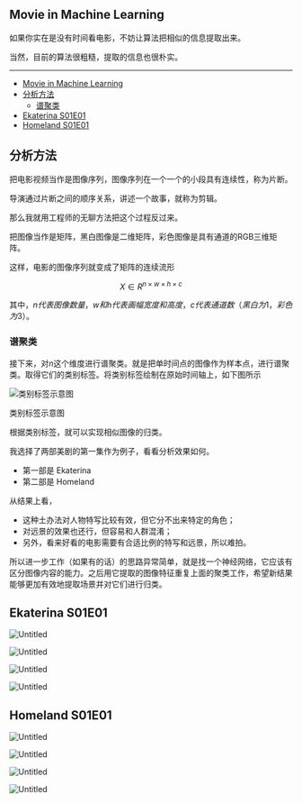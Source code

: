 ## Movie in Machine Learning

如果你实在是没有时间看电影，不妨让算法把相似的信息提取出来。

当然，目前的算法很粗糙，提取的信息也很朴实。

----
- [Movie in Machine Learning](#movie-in-machine-learning)
- [分析方法](#分析方法)
  - [谱聚类](#谱聚类)
- [Ekaterina S01E01](#ekaterina-s01e01)
- [Homeland S01E01](#homeland-s01e01)

## 分析方法

把电影视频当作是图像序列，图像序列在一个一个的小段具有连续性，称为片断。

导演通过片断之间的顺序关系，讲述一个故事，就称为剪辑。

那么我就用工程师的无聊方法把这个过程反过来。

把图像当作是矩阵，黑白图像是二维矩阵，彩色图像是具有通道的RGB三维矩阵。

这样，电影的图像序列就变成了矩阵的连续流形

$$
X \in R^{n \times w \times h \times c}
$$

其中，$n代表图像数量，w和h代表画幅宽度和高度，c代表通道数（黑白为1，彩色为3）$。

### 谱聚类

接下来，对$n$这个维度进行谱聚类。就是把单时间点的图像作为样本点，进行谱聚类。取得它们的类别标签。将类别标签绘制在原始时间轴上，如下图所示

![类别标签示意图](Movie%20in%20Machine%20Learning%2090e69f092ccb4359b20caf97439cf41b/Untitled.png)

类别标签示意图

根据类别标签，就可以实现相似图像的归类。

我选择了两部美剧的第一集作为例子，看看分析效果如何。

- 第一部是 Ekaterina
- 第二部是 Homeland

从结果上看，

- 这种土办法对人物特写比较有效，但它分不出来特定的角色；
- 对远景的效果也还行，但容易和人群混淆；
- 另外，看来好看的电影需要有合适比例的特写和远景，所以难拍。

所以进一步工作（如果有的话）的思路异常简单，就是找一个神经网络，它应该有区分图像内容的能力。之后用它提取的图像特征重复上面的聚类工作，希望新结果能够更加有效地提取场景并对它们进行归类。

## Ekaterina S01E01

![Untitled](Movie%20in%20Machine%20Learning%2090e69f092ccb4359b20caf97439cf41b/Untitled%201.png)

![Untitled](Movie%20in%20Machine%20Learning%2090e69f092ccb4359b20caf97439cf41b/Untitled%202.png)

![Untitled](Movie%20in%20Machine%20Learning%2090e69f092ccb4359b20caf97439cf41b/Untitled%203.png)

![Untitled](Movie%20in%20Machine%20Learning%2090e69f092ccb4359b20caf97439cf41b/Untitled%204.png)

## Homeland S01E01

![Untitled](Movie%20in%20Machine%20Learning%2090e69f092ccb4359b20caf97439cf41b/Untitled%205.png)

![Untitled](Movie%20in%20Machine%20Learning%2090e69f092ccb4359b20caf97439cf41b/Untitled%206.png)

![Untitled](Movie%20in%20Machine%20Learning%2090e69f092ccb4359b20caf97439cf41b/Untitled%207.png)

![Untitled](Movie%20in%20Machine%20Learning%2090e69f092ccb4359b20caf97439cf41b/Untitled%208.png)